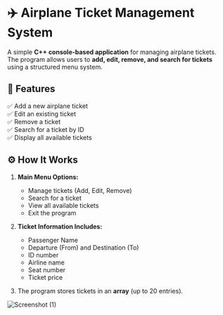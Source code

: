 # ✈️ Airplane Ticket Management System

A simple **C++ console-based application** for managing airplane tickets. The program allows users to **add, edit, remove, and search for tickets** using a structured menu system.

## 📌 Features
✅ Add a new airplane ticket  
✅ Edit an existing ticket  
✅ Remove a ticket  
✅ Search for a ticket by ID  
✅ Display all available tickets  

## ⚙️ How It Works
1. **Main Menu Options:**
   - Manage tickets (Add, Edit, Remove)
   - Search for a ticket
   - View all available tickets
   - Exit the program  

2. **Ticket Information Includes:**
   - Passenger Name
   - Departure (From) and Destination (To)
   - ID number
   - Airline name
   - Seat number
   - Ticket price  

3. The program stores tickets in an **array** (up to 20 entries).


![Screenshot (1)](https://github.com/user-attachments/assets/45baaeaa-3385-452f-bd3d-bbda9aad2677)

